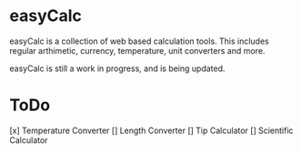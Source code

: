 # easyCalc

easyCalc is a collection of web based calculation tools. This includes regular arthimetic, currency, temperature, unit converters and more.

easyCalc is still a work in progress, and is being updated.


# ToDo
[x] Temperature Converter
[] Length Converter
[] Tip Calculator
[] Scientific Calculator
